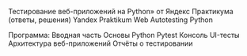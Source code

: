 Тестирование веб-приложений на Python» от Яндекс Практикума (ответы, решения)
Yandex Praktikum Web Autotesting Python

Программа:
Вводная часть
Основы Python
Pytest
Консоль
UI-тесты
Архитектура веб-приложений
Отчёты о тестировании